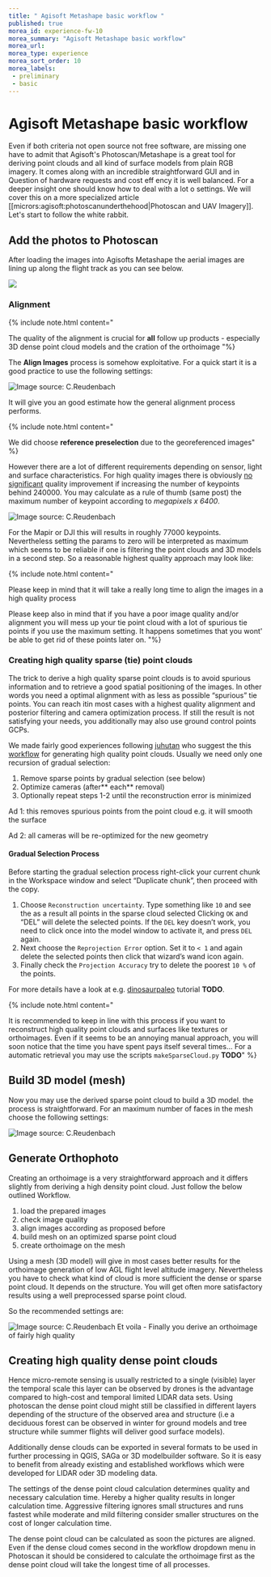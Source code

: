 ```yaml
---
title: " Agisoft Metashape basic workflow "
published: true
morea_id: experience-fw-10
morea_summary: "Agisoft Metashape basic workflow"
morea_url: 
morea_type: experience
morea_sort_order: 10
morea_labels:
 - preliminary 
 - basic
---
```


# Agisoft Metashape basic workflow 

Even if both criteria not open source not free software, are missing one have to admit that 
Agisoft's Photoscan/Metashape is a great tool for deriving point clouds and all kind of surface models from plain RGB imagery. It comes along with an incredible straightforward GUI and in Question of hardware requests and cost eff ency it is well balanced. For a deeper insight one should know how to deal with a lot o settings. We will cover this on a more specialized article [[micrors:agisoft:photoscanunderthehood|Photoscan and UAV Imagery]]. Let's start to follow the white rabbit.



## Add the photos to Photoscan 


After loading the images into Agisofts Metashape the aerial images are lining up along the flight track as you can see below.

![](workflow_image_2.png)

### Alignment


{% include note.html content=" 
 
The quality of the alignment is crucial for **all** follow up products - especially 3D dense point cloud models and the cration of the orthoimage
"%}



The **Align Images** process is somehow exploitative. For a quick start it is a good practice to use the following settings:


![](workflow_image_3.png "Image source: C.Reudenbach")

It will give you an good estimate how the general alignment process performs. 

{% include note.html content=" 
 
 We did choose **reference preselection** due to the georeferenced images"
 %}



However there are a lot of different requirements depending on sensor, light and surface characteristics. For high quality images there is obviously [no](http://www.agisoft.com/forum/index.php?topic=3559.0) [significant](http://www.agisoft.com/forum/index.php?topic=3559.0) quality improvement if increasing the number of keypoints behind 240000. You may calculate as a rule of thumb (same post) the maximum number of keypoint according to *megapixels x 6400*. 

![](workflow_image_4.png "Image source: C.Reudenbach")

For the Mapir or DJI this will results in roughly 77000 keypoints.  Nevertheless setting the params to zero will be interpreted as maximum which seems to be reliable if one is filtering the point clouds and 3D models in a second step.  So a reasonable highest quality approach may look like:

{% include note.html content=" 
 
Please keep in mind that it will take a really long time to align the images in a high quality process
 
Please keep also in mind that if you have a poor image quality and/or alignment you will mess up your tie point cloud with a lot of spurious tie points if you use the maximum setting. It happens sometimes that you wont' be able  to get rid of these points later on.
"%}




### Creating high quality sparse (tie) point clouds 


The trick to derive a high quality sparse  point clouds is to avoid spurious information and to retrieve a good spatial positioning of the images. In other words you need a optimal alignment with as less as possible “spurious” tie points.  You can reach itin most cases with a highest quality alignment and posterior filtering and camera optimization  process. If still the result is not satisfying your needs,  you additionally may also use ground control points GCPs. 

We made fairly good experiences following [juhutan](http://www.agisoft.com/forum/index.php?action=profile;u=179074) who suggest the this [workflow](http://www.agisoft.com/forum/index.php?topic=3559.0) for generating high quality point clouds. Usually we need only one recursion of gradual selection:

  1. Remove sparse points by gradual selection (see below)
  1. Optimize cameras (after** each** removal)
  1. Optionally repeat steps 1-2 until the reconstruction error is minimized

Ad 1: this removes spurious points from the point cloud e.g. it will smooth the surface

Ad 2: all cameras will be re-optimized for the new geometry

#### Gradual Selection Process 

Before starting the gradual selection process right-click your current chunk in the Workspace window and select “Duplicate chunk”, then proceed with the copy. 

  1. Choose `Reconstruction uncertainty`. Type something like `10` and see the as a result all points in the sparse cloud selected Clicking `OK` and “DEL” will delete the selected points. If the `DEL` key doesn’t work, you need to click once into the model window to activate it, and press `DEL` again.
  2. Next choose the `Reprojection Error` option. Set it to `< 1` and again delete the selected points then click that wizard’s wand icon again. 
  3. Finally check the `Projection Accuracy`  try to delete the poorest `10 %` of the points.
  
For more details have a look at e.g.  [dinosaurpaleo](https://dinosaurpalaeo.wordpress.com/2015/10/11/photogrammetry-tutorial-11-how-to-handle-a-project-in-agisoft-photoscan/) tutorial **TODO**.  

{% include note.html content=" 
 
It is recommended to keep in line with this process if you want to reconstruct high quality point clouds and surfaces like textures or orthoimages. Even if it seems to be an annoying manual approach, you will soon notice that the time you have spent pays itself several times… For a automatic retrieval you may use the scripts `makeSparseCloud.py` **TODO**"
%}



## Build 3D model (mesh)

Now you may use the derived sparse point cloud to build a 3D model. the process is straightforward. For an maximum number of faces in the mesh choose the following settings:

![](workflow_image_6.png "Image source: C.Reudenbach")

## Generate Orthophoto 


Creating an orthoimage is a very straightforward approach and it differs slightly from deriving a high density point cloud. Just follow the below outlined Workflow. 

  1. load the prepared images
  2. check image quality 
  3. align images according as proposed before
  4. build mesh on an optimized sparse point cloud
  5. create orthoimage on the mesh

Using a mesh (3D model) will give in most cases better results for the orthoimage generation of  low AGL flight level altitude imagery. Nevertheless you have to check what kind of cloud is more sufficient the dense or sparse point cloud. It depends on the structure. You will get often more satisfactory results using a well preprocessed sparse point cloud.  

So the recommended settings are:

![](workflow_image_6.png "Image source: C.Reudenbach")
Et voila - Finally you derive an orthoimage of fairly high quality 

## Creating high quality dense point clouds 


Hence micro-remote sensing is usually restricted to a single (visible) layer the temporal scale this layer can be observed by drones is the advantage compared to high-cost and temporal limited LIDAR data sets. Using photoscan the dense point cloud might still be classified in different layers depending of the structure of the observed area and structure (i.e a deciduous forest can be observed in winter for ground models and tree structure while summer flights will deliver good surface models). 

Additionally dense clouds can be exported in several formats to be used in further processing in QGIS, SAGa or 3D modelbuilder software. So it is easy to benefit from already existing and established workflows which were developed for LIDAR oder 3D modeling data. 

The settings of the dense point cloud calculation determines quality and necessary calculation time. Hereby a higher quality results in longer calculation time. Aggressive filtering ignores small structures and runs fastest while moderate and mild filtering consider smaller structures on the cost of longer calculation time.

The dense point cloud can be calculated as soon the pictures are aligned. Even if the dense cloud comes second in the workflow dropdown menu in Photoscan it should be considered to calculate the orthoimage first as the dense point cloud will take the longest time of all processes. 



